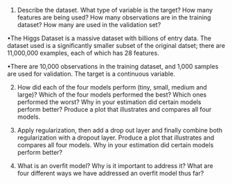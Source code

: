 1) Describe the dataset. What type of variable is the target? How many features are being used? How many observations are in the training dataset? How many are used in the validation set? 
   
•The Higgs Dataset is a massive dataset with billions of entry data. The dataset used is a significantly smaller subset of the original datset; there are 11,000,000 examples, each of which has 28  features.

•There are 10,000 observations in the training dataset, and 1,000 samples are used for validation. The target is a continuous variable. 



2) How did each of the four models perform (tiny, small, medium and large)? Which of the four models performed the best? Which ones performed the worst? Why in your estimation did certain models perform better? Produce a plot that illustrates and compares all four models.


3) Apply regularization, then add a drop out layer and finally combine both regularization with a dropout layer. Produce a plot that illustrates and compares all four models. Why in your estimation did certain models perform better?




4) What is an overfit model? Why is it important to address it? What are four different ways we have addressed an overfit model thus far?